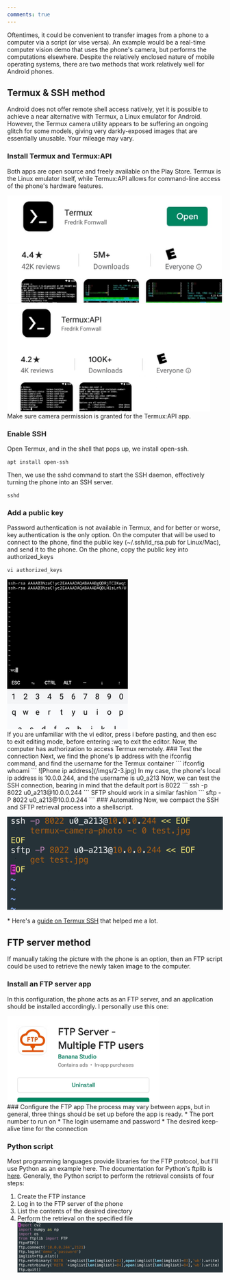 ```yaml
---
comments: true
---
```

Oftentimes, it could be convenient to transfer images from a phone to a computer via a script (or vise versa). An example would be a real-time computer vision demo that uses the phone's camera, but performs the computations elsewhere. Despite the relatively enclosed nature of mobile operating systems, there are two methods that work relatively well for Android phones.

## Termux & SSH method
Android does not offer remote shell access natively, yet it is possible to achieve a near alternative with Termux, a Linux emulator for Android. However, the Termux camera utility appears to be suffering an ongoing glitch for some models, giving very darkly-exposed images that are essentially unusable. Your mileage may vary.

### Install Termux and Termux:API
Both apps are open source and freely available on the Play Store. Termux is the Linux emulator itself, while Termux:API allows for command-line access of the phone's hardware features.
<div class="inline-image">
<img src="/imgs/2-1.jpg" height="250" alt="Termux app">
<img src="/imgs/2-2.jpg" height="250" alt="Termux API app">
</div>
Make sure camera permission is granted for the Termux:API app.

### Enable SSH
Open Termux, and in the shell that pops up, we install open-ssh.
```
apt install open-ssh
```
Then, we use the sshd command to start the SSH daemon, effectively turning the phone into an SSH server.
```
sshd
```
### Add a public key
Password authentication is not available in Termux, and for better or worse, key authentication is the only option.
On the computer that will be used to connect to the phone, find the public key (~/.ssh/id_rsa.pub for Linux/Mac), and send it to the phone.
On the phone, copy the public key into authorized_keys
```
vi authorized_keys
```
<div class="inline-image">
<img src="/imgs/2-5.jpg" height="350" alt="Authorized keys file">
</div>
If you are unfamiliar with the vi editor, press i before pasting, and then esc to exit editing mode, before entering :wq to exit the editor.
Now, the computer has authorization to access Termux remotely.
### Test the connection
Next, we find the phone's ip address with the ifconfig command, and find the username for the Termux container
```
ifconfig
whoami
```
![Phone ip address](/imgs/2-3.jpg)
In my case, the phone's local ip address is 10.0.0.244, and the username is u0_a213
Now, we can test the SSH connection, bearing in mind that the default port is 8022
```
ssh -p 8022 u0_a213@10.0.0.244
```
SFTP should work in a similar fashion
```
sftp -P 8022 u0_a213@10.0.0.244
```
### Automating
Now, we compact the SSH and SFTP retrieval process into a shellscript.

![Auto retrieval script](/imgs/2-7.png)

\* Here's a [guide on Termux SSH](https://glow.li/technology/2015/11/06/run-an-ssh-server-on-your-android-with-termux/) that helped me a lot.

## FTP server method
If manually taking the picture with the phone is an option, then an FTP script could be used to retrieve the newly taken image to the computer.
### Install an FTP server app
In this configuration, the phone acts as an FTP server, and an application should be installed accordingly.
I personally use this one:
<div class="inline-image">
<img src="/imgs/2-4.jpg" height="200" alt="FTP server app">
</div>
### Configure the FTP app
The process may vary between apps, but in general, three things should be set up before the app is ready.
* The port number to run on
* The login username and password
* The desired keep-alive time for the connection

### Python script
Most programming languages provide libraries for the FTP protocol, but I'll use Python as an example here.
The documentation for Python's ftplib is [here](https://docs.python.org/3/library/ftplib.html).
Generally, the Python script to perform the retrieval consists of four steps:
1. Create the FTP instance
2. Log in to the FTP server of the phone
3. List the contents of the desired directory
4. Perform the retrieval on the specified file
![Python download script](/imgs/2-6.png)

